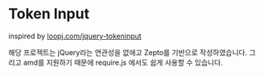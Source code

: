 Token Input
======

inspired by [loopj.com/jquery-tokeninput](http://loopj.com/jquery-tokeninput)

해당 프로젝트는 jQuery라는 연관성을 없애고 Zepto를 기반으로 작성하였습니다. 그리고 amd를 지원하기 때문에 require.js 에서도 쉽게 사용할 수 있습니다.